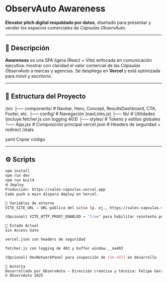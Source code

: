# ObservAuto Awareness

**Elevator pitch digital respaldado por datos**, diseñado para presentar y vender los espacios comerciales de *Cápsulas ObservAuto*.

---

## 🚀 Descripción
**Awareness** es una SPA ligera (React + Vite) enfocada en comunicación ejecutiva: mostrar con claridad el valor comercial de las *Cápsulas ObservAuto* a marcas y agencias. Se despliega en **Vercel** y está optimizada para móvil y escritorio.

---

## 🧩 Estructura del Proyecto
/src
├── components/ # Navbar, Hero, Concept, ResultsDashboard, CTA, Footer, etc.
├── config/ # Navegación (navLinks.js)
├── lib/ # Utilidades (incluye fetcher.js con logging 403)
├── styles/ # Tokens y estilos globales
└── App.jsx # Composición principal
vercel.json # Headers de seguridad + redirect /stats

yaml
Copiar código

---

## ⚙️ Scripts
```bash
npm install
npm run dev
npm run build
🌐 Deploy
Producción: https://sales-capsulas.vercel.app
Cada push a main dispara deploy en Vercel.

🔧 Variables de entorno
VITE_SITE_URL → URL pública del sitio (p. ej., https://sales-capsulas.vercel.app) para construir URLs absolutas en producción.

(Opcional) VITE_HTTP_PROXY_ENABLED → "true" para habilitar reintento por proxy en fetchClient cuando exista /api/proxy.

🧭 Estado Actual
Sin Access Gate

vercel.json con headers de seguridad

fetcher.js con logging de 403 y buffer window.__oa403

(Opcional) DevNetworkPanel para inspección de [OA-403] en desarrollo

👤 Autoría
Desarrollado por ObservAuto — Dirección creativa y técnica: Felipe Garan
© ObservAuto 2025